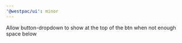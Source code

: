 ```yaml
---
'@westpac/ui': minor
---
```


Allow button-dropdown to show at the top of the btn when not enough space below
